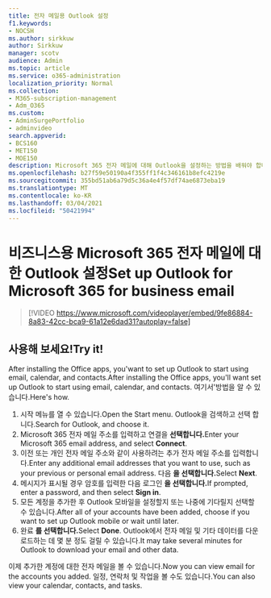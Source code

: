 ```yaml
---
title: 전자 메일용 Outlook 설정
f1.keywords:
- NOCSH
ms.author: sirkkuw
author: Sirkkuw
manager: scotv
audience: Admin
ms.topic: article
ms.service: o365-administration
localization_priority: Normal
ms.collection:
- M365-subscription-management
- Adm_O365
ms.custom:
- AdminSurgePortfolio
- adminvideo
search.appverid:
- BCS160
- MET150
- MOE150
description: Microsoft 365 전자 메일에 대해 Outlook을 설정하는 방법을 배워야 합니다.
ms.openlocfilehash: b27f59e50190a4f355ff1f4c346161b8efc4219e
ms.sourcegitcommit: 355bd51ab6a79d5c36a4e4f57df74ae6873eba19
ms.translationtype: MT
ms.contentlocale: ko-KR
ms.lasthandoff: 03/04/2021
ms.locfileid: "50421994"
---
```

# <a name="set-up-outlook-for-microsoft-365-for-business-email"></a><span data-ttu-id="9de83-103">비즈니스용 Microsoft 365 전자 메일에 대한 Outlook 설정</span><span class="sxs-lookup"><span data-stu-id="9de83-103">Set up Outlook for Microsoft 365 for business email</span></span> 

> [!VIDEO https://www.microsoft.com/videoplayer/embed/9fe86884-8a83-42cc-bca9-61a12e6dad31?autoplay=false]

## <a name="try-it"></a><span data-ttu-id="9de83-104">사용해 보세요!</span><span class="sxs-lookup"><span data-stu-id="9de83-104">Try it!</span></span>

<span data-ttu-id="9de83-105">After installing the Office apps, you&#39;want to set up Outlook to start using email, calendar, and contacts.</span><span class="sxs-lookup"><span data-stu-id="9de83-105">After installing the Office apps, you&#39;ll want set up Outlook to start using email, calendar, and contacts.</span></span> <span data-ttu-id="9de83-106">여기서&#39;방법을 알 수 있습니다.</span><span class="sxs-lookup"><span data-stu-id="9de83-106">Here&#39;s how.</span></span>

1. <span data-ttu-id="9de83-107">시작 메뉴를 열 수 있습니다.</span><span class="sxs-lookup"><span data-stu-id="9de83-107">Open the Start menu.</span></span> <span data-ttu-id="9de83-108">Outlook을 검색하고 선택 합니다.</span><span class="sxs-lookup"><span data-stu-id="9de83-108">Search for Outlook, and choose it.</span></span>
2. <span data-ttu-id="9de83-109">Microsoft 365 전자 메일 주소를 입력하고 연결을 **선택합니다.**</span><span class="sxs-lookup"><span data-stu-id="9de83-109">Enter your Microsoft 365 email address, and select  **Connect**.</span></span>
3. <span data-ttu-id="9de83-110">이전 또는 개인 전자 메일 주소와 같이 사용하려는 추가 전자 메일 주소를 입력합니다.</span><span class="sxs-lookup"><span data-stu-id="9de83-110">Enter any additional email addresses that you want to use, such as your previous or personal email address.</span></span> <span data-ttu-id="9de83-111">다음 **을 선택합니다.**</span><span class="sxs-lookup"><span data-stu-id="9de83-111">Select  **Next**.</span></span>
4. <span data-ttu-id="9de83-112">메시지가 표시될 경우 암호를 입력한 다음 로그인 **을 선택합니다.**</span><span class="sxs-lookup"><span data-stu-id="9de83-112">If prompted, enter a password, and then select  **Sign in**.</span></span>
5. <span data-ttu-id="9de83-113">모든 계정을 추가한 후 Outlook 모바일을 설정할지 또는 나중에 기다릴지 선택할 수 있습니다.</span><span class="sxs-lookup"><span data-stu-id="9de83-113">After all of your accounts have been added, choose if you want to set up Outlook mobile or wait until later.</span></span>
6. <span data-ttu-id="9de83-114">완료 **를 선택합니다.**</span><span class="sxs-lookup"><span data-stu-id="9de83-114">Select  **Done**.</span></span> <span data-ttu-id="9de83-115">Outlook에서 전자 메일 및 기타 데이터를 다운로드하는 데 몇 분 정도 걸릴 수 있습니다.</span><span class="sxs-lookup"><span data-stu-id="9de83-115">It may take several minutes for Outlook to download your email and other data.</span></span>

<span data-ttu-id="9de83-116">이제 추가한 계정에 대한 전자 메일을 볼 수 있습니다.</span><span class="sxs-lookup"><span data-stu-id="9de83-116">Now you can view email for the accounts you added.</span></span> <span data-ttu-id="9de83-117">일정, 연락처 및 작업을 볼 수도 있습니다.</span><span class="sxs-lookup"><span data-stu-id="9de83-117">You can also view your calendar, contacts, and tasks.</span></span>